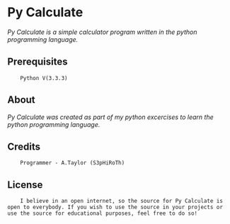 Py Calculate
=================

*Py Calculate is a simple calculator program written in the python programming language.*

Prerequisites
------------------
        Python V(3.3.3)
About
------------------
*Py Calculate was created as part of my python excercises to learn the python programming language.*

Credits
------------------

        Programmer - A.Taylor (S3pHiRoTh)

License
------------------

        I believe in an open internet, so the source for Py Calculate is open to everybody. If you wish to use the source in your projects or use the source for educational purposes, feel free to do so!
